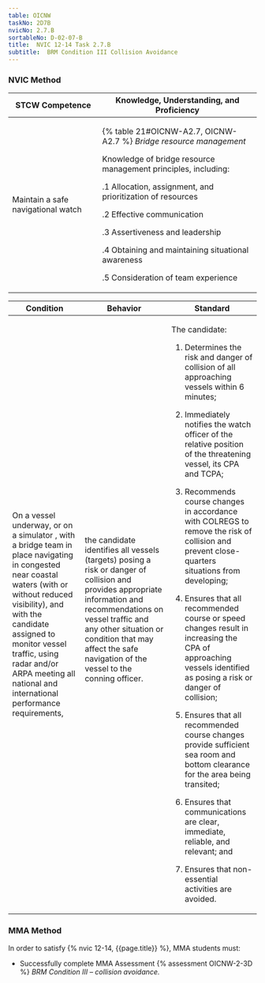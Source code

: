 ```yaml
---
table: OICNW
taskNo: 2D7B
nvicNo: 2.7.B 
sortableNo: D-02-07-B
title:  NVIC 12-14 Task 2.7.B
subtitle:  BRM Condition III Collision Avoidance
---
```






### NVIC Method

<a style="display:none;" onclick="togglevisibility('nvic_methods')" >Show NVIC method.</a>

<div id='nvic_methods' class='show'>

<table>
<thead>
<tr>
<th class='forty'> STCW Competence </th>
<th class='sixty'> Knowledge, Understanding, and Proficiency </th>
</tr>
</thead>

<tbody>
<tr><td markdown='1'>

Maintain a safe navigational watch

</td><td markdown='1'>

{% table 21#OICNW-A2.7, OICNW-A2.7 %} *Bridge resource management* 

Knowledge of bridge resource management principles, including: 

.1  Allocation, assignment, and prioritization of resources 

.2  Effective communication 

.3  Assertiveness and leadership 

.4  Obtaining and maintaining situational awareness

.5 Consideration of team experience

</td></tr>


</tbody>
</table>


<table>
<thead>
<tr><th class='twenty'>  Condition </th><th class='twenty'> Behavior </th><th  class='sixty'>Standard </th></tr>
</thead>
<tbody >



<tr><td markdown='1'>

On a vessel underway, or on a simulator , with a bridge team in place navigating in congested near coastal waters (with or without reduced visibility), and with the candidate assigned to monitor vessel traffic, using radar and/or ARPA meeting all national and international performance requirements,

</td><td markdown='1'>

the candidate identifies all vessels (targets) posing a risk or danger of collision and provides appropriate information and recommendations on vessel traffic and any other situation or condition that may affect the safe navigation of the vessel to the conning officer.

<br>

<div class="tooltip" markdown='1'>



</div>


</td><td markdown='1'>

The candidate:

1. Determines the risk and danger of collision of all approaching vessels within 6 minutes;

2. Immediately notifies the watch officer of the relative position of the threatening vessel, its CPA and TCPA;

3. Recommends course changes in accordance with COLREGS to remove the risk of collision and prevent close-quarters situations from developing;

4. Ensures that all recommended course or speed changes result in increasing the CPA of approaching vessels identified as posing a risk or danger of collision;

5. Ensures that all recommended course changes provide sufficient sea room and bottom clearance for the area being transited;

6. Ensures that communications are clear, immediate, reliable, and relevant; and

7. Ensures that non-essential activities are avoided.

</td></tr>
</tbody>
</table>
</div>


### MMA Method

In order to satisfy  {% nvic 12-14, {{page.title}}  %}, MMA students must:

* Successfully complete MMA Assessment {% assessment OICNW-2-3D %} *BRM Condition III – collision avoidance.*